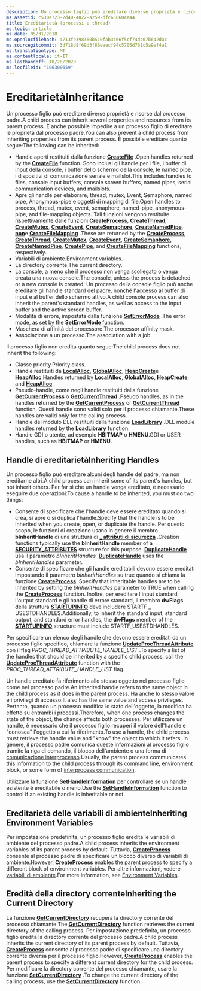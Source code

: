 ```yaml
---
description: Un processo figlio può ereditare diverse proprietà e risorse dal processo padre.
ms.assetid: c530e723-2d40-4022-a259-dfc650604e44
title: Ereditarietà (processi e thread)
ms.topic: article
ms.date: 05/31/2018
ms.openlocfilehash: 4713fe398360b510fab3c66f5cf74dc07b642dac
ms.sourcegitcommit: 3d718d8f69d3f86eaecf94c5705d761c5a9ef4a1
ms.translationtype: MT
ms.contentlocale: it-IT
ms.lasthandoff: 10/20/2020
ms.locfileid: "106300659"
---
```

# <a name="inheritance"></a><span data-ttu-id="ca6af-103">Ereditarietà</span><span class="sxs-lookup"><span data-stu-id="ca6af-103">Inheritance</span></span>

<span data-ttu-id="ca6af-104">Un processo figlio può ereditare diverse proprietà e risorse dal processo padre.</span><span class="sxs-lookup"><span data-stu-id="ca6af-104">A child process can inherit several properties and resources from its parent process.</span></span> <span data-ttu-id="ca6af-105">È anche possibile impedire a un processo figlio di ereditare le proprietà dal processo padre.</span><span class="sxs-lookup"><span data-stu-id="ca6af-105">You can also prevent a child process from inheriting properties from its parent process.</span></span> <span data-ttu-id="ca6af-106">È possibile ereditare quanto segue:</span><span class="sxs-lookup"><span data-stu-id="ca6af-106">The following can be inherited:</span></span>

-   <span data-ttu-id="ca6af-107">Handle aperti restituiti dalla funzione [**CreateFile**](/windows/desktop/api/fileapi/nf-fileapi-createfilea) .</span><span class="sxs-lookup"><span data-stu-id="ca6af-107">Open handles returned by the [**CreateFile**](/windows/desktop/api/fileapi/nf-fileapi-createfilea) function.</span></span> <span data-ttu-id="ca6af-108">Sono inclusi gli handle per i file, i buffer di input della console, i buffer dello schermo della console, le named pipe, i dispositivi di comunicazione seriale e mailslot.</span><span class="sxs-lookup"><span data-stu-id="ca6af-108">This includes handles to files, console input buffers, console screen buffers, named pipes, serial communication devices, and mailslots.</span></span>
-   <span data-ttu-id="ca6af-109">Apre gli handle per elaborare, thread, mutex, Event, Semaphore, named pipe, Anonymous-pipe e oggetti di mapping di file.</span><span class="sxs-lookup"><span data-stu-id="ca6af-109">Open handles to process, thread, mutex, event, semaphore, named-pipe, anonymous-pipe, and file-mapping objects.</span></span> <span data-ttu-id="ca6af-110">Tali funzioni vengono restituite rispettivamente dalle funzioni [**CreateProcess**](/windows/win32/api/processthreadsapi/nf-processthreadsapi-createprocessa), [**CreateThread**](/windows/win32/api/processthreadsapi/nf-processthreadsapi-createthread), [**CreateMutex**](/windows/desktop/api/synchapi/nf-synchapi-createmutexa), [**CreateEvent**](/windows/desktop/api/synchapi/nf-synchapi-createeventa), [**CreateSemaphore**](/windows/desktop/api/winbase/nf-winbase-createsemaphorea), [**CreateNamedPipe**](/windows/desktop/api/winbase/nf-winbase-createnamedpipea), [**non**](/windows/desktop/api/namedpipeapi/nf-namedpipeapi-createpipe)e [**CreateFileMapping**](/windows/desktop/api/winbase/nf-winbase-createfilemappinga) .</span><span class="sxs-lookup"><span data-stu-id="ca6af-110">These are returned by the [**CreateProcess**](/windows/win32/api/processthreadsapi/nf-processthreadsapi-createprocessa), [**CreateThread**](/windows/win32/api/processthreadsapi/nf-processthreadsapi-createthread), [**CreateMutex**](/windows/desktop/api/synchapi/nf-synchapi-createmutexa), [**CreateEvent**](/windows/desktop/api/synchapi/nf-synchapi-createeventa), [**CreateSemaphore**](/windows/desktop/api/winbase/nf-winbase-createsemaphorea), [**CreateNamedPipe**](/windows/desktop/api/winbase/nf-winbase-createnamedpipea), [**CreatePipe**](/windows/desktop/api/namedpipeapi/nf-namedpipeapi-createpipe), and [**CreateFileMapping**](/windows/desktop/api/winbase/nf-winbase-createfilemappinga) functions, respectively.</span></span>
-   <span data-ttu-id="ca6af-111">Variabili di ambiente.</span><span class="sxs-lookup"><span data-stu-id="ca6af-111">Environment variables.</span></span>
-   <span data-ttu-id="ca6af-112">La directory corrente.</span><span class="sxs-lookup"><span data-stu-id="ca6af-112">The current directory.</span></span>
-   <span data-ttu-id="ca6af-113">La console, a meno che il processo non venga scollegato o venga creata una nuova console.</span><span class="sxs-lookup"><span data-stu-id="ca6af-113">The console, unless the process is detached or a new console is created.</span></span> <span data-ttu-id="ca6af-114">Un processo della console figlio può anche ereditare gli handle standard del padre, nonché l'accesso al buffer di input e al buffer dello schermo attivo.</span><span class="sxs-lookup"><span data-stu-id="ca6af-114">A child console process can also inherit the parent's standard handles, as well as access to the input buffer and the active screen buffer.</span></span>
-   <span data-ttu-id="ca6af-115">Modalità di errore, impostata dalla funzione [**SetErrorMode**](/windows/desktop/api/errhandlingapi/nf-errhandlingapi-seterrormode) .</span><span class="sxs-lookup"><span data-stu-id="ca6af-115">The error mode, as set by the [**SetErrorMode**](/windows/desktop/api/errhandlingapi/nf-errhandlingapi-seterrormode) function.</span></span>
-   <span data-ttu-id="ca6af-116">Maschera di affinità del processore.</span><span class="sxs-lookup"><span data-stu-id="ca6af-116">The processor affinity mask.</span></span>
-   <span data-ttu-id="ca6af-117">Associazione a un processo.</span><span class="sxs-lookup"><span data-stu-id="ca6af-117">The association with a job.</span></span>

<span data-ttu-id="ca6af-118">Il processo figlio non eredita quanto segue:</span><span class="sxs-lookup"><span data-stu-id="ca6af-118">The child process does not inherit the following:</span></span>

-   <span data-ttu-id="ca6af-119">Classe priority.</span><span class="sxs-lookup"><span data-stu-id="ca6af-119">Priority class.</span></span>
-   <span data-ttu-id="ca6af-120">Handle restituiti da [**LocalAlloc**](/windows/desktop/api/winbase/nf-winbase-localalloc), [**GlobalAlloc**](/windows/desktop/api/winbase/nf-winbase-globalalloc), [**HeapCreate**](/windows/desktop/api/heapapi/nf-heapapi-heapcreate)e [**HeapAlloc**](/windows/desktop/api/heapapi/nf-heapapi-heapalloc).</span><span class="sxs-lookup"><span data-stu-id="ca6af-120">Handles returned by [**LocalAlloc**](/windows/desktop/api/winbase/nf-winbase-localalloc), [**GlobalAlloc**](/windows/desktop/api/winbase/nf-winbase-globalalloc), [**HeapCreate**](/windows/desktop/api/heapapi/nf-heapapi-heapcreate), and [**HeapAlloc**](/windows/desktop/api/heapapi/nf-heapapi-heapalloc).</span></span>
-   <span data-ttu-id="ca6af-121">Pseudo-handle, come negli handle restituiti dalla funzione [**GetCurrentProcess**](/windows/win32/api/processthreadsapi/nf-processthreadsapi-getcurrentprocess) o [**GetCurrentThread**](/windows/win32/api/processthreadsapi/nf-processthreadsapi-getcurrentthread) .</span><span class="sxs-lookup"><span data-stu-id="ca6af-121">Pseudo handles, as in the handles returned by the [**GetCurrentProcess**](/windows/win32/api/processthreadsapi/nf-processthreadsapi-getcurrentprocess) or [**GetCurrentThread**](/windows/win32/api/processthreadsapi/nf-processthreadsapi-getcurrentthread) function.</span></span> <span data-ttu-id="ca6af-122">Questi handle sono validi solo per il processo chiamante.</span><span class="sxs-lookup"><span data-stu-id="ca6af-122">These handles are valid only for the calling process.</span></span>
-   <span data-ttu-id="ca6af-123">Handle del modulo DLL restituiti dalla funzione [**LoadLibrary**](/windows/desktop/api/libloaderapi/nf-libloaderapi-loadlibrarya) .</span><span class="sxs-lookup"><span data-stu-id="ca6af-123">DLL module handles returned by the [**LoadLibrary**](/windows/desktop/api/libloaderapi/nf-libloaderapi-loadlibrarya) function.</span></span>
-   <span data-ttu-id="ca6af-124">Handle GDI o utente, ad esempio **HBITMAP** o **HMENU**.</span><span class="sxs-lookup"><span data-stu-id="ca6af-124">GDI or USER handles, such as **HBITMAP** or **HMENU**.</span></span>

## <a name="inheriting-handles"></a><span data-ttu-id="ca6af-125">Handle di ereditarietà</span><span class="sxs-lookup"><span data-stu-id="ca6af-125">Inheriting Handles</span></span>

<span data-ttu-id="ca6af-126">Un processo figlio può ereditare alcuni degli handle del padre, ma non ereditarne altri.</span><span class="sxs-lookup"><span data-stu-id="ca6af-126">A child process can inherit some of its parent's handles, but not inherit others.</span></span> <span data-ttu-id="ca6af-127">Per far sì che un handle venga ereditato, è necessario eseguire due operazioni:</span><span class="sxs-lookup"><span data-stu-id="ca6af-127">To cause a handle to be inherited, you must do two things:</span></span>

-   <span data-ttu-id="ca6af-128">Consente di specificare che l'handle deve essere ereditato quando si crea, si apre o si duplica l'handle.</span><span class="sxs-lookup"><span data-stu-id="ca6af-128">Specify that the handle is to be inherited when you create, open, or duplicate the handle.</span></span> <span data-ttu-id="ca6af-129">Per questo scopo, le funzioni di creazione usano in genere il membro **bInheritHandle** di una struttura di [**\_ attributi di sicurezza**](/previous-versions/windows/desktop/legacy/aa379560(v=vs.85)) .</span><span class="sxs-lookup"><span data-stu-id="ca6af-129">Creation functions typically use the **bInheritHandle** member of a [**SECURITY\_ATTRIBUTES**](/previous-versions/windows/desktop/legacy/aa379560(v=vs.85)) structure for this purpose.</span></span> <span data-ttu-id="ca6af-130">[**DuplicateHandle**](/windows/desktop/api/handleapi/nf-handleapi-duplicatehandle) usa il parametro *bInheritHandles* .</span><span class="sxs-lookup"><span data-stu-id="ca6af-130">[**DuplicateHandle**](/windows/desktop/api/handleapi/nf-handleapi-duplicatehandle) uses the *bInheritHandles* parameter.</span></span>
-   <span data-ttu-id="ca6af-131">Consente di specificare che gli handle ereditabili devono essere ereditati impostando il parametro *bInheritHandles* su true quando si chiama la funzione [**CreateProcess**](/windows/win32/api/processthreadsapi/nf-processthreadsapi-createprocessa) .</span><span class="sxs-lookup"><span data-stu-id="ca6af-131">Specify that inheritable handles are to be inherited by setting the *bInheritHandles* parameter to TRUE when calling the [**CreateProcess**](/windows/win32/api/processthreadsapi/nf-processthreadsapi-createprocessa) function.</span></span> <span data-ttu-id="ca6af-132">Inoltre, per ereditare l'input standard, l'output standard e gli handle di errore standard, il membro **dwFlags** della struttura [**STARTUPINFO**](/windows/win32/api/processthreadsapi/ns-processthreadsapi-startupinfoa) deve includere STARTF \_ USESTDHANDLES.</span><span class="sxs-lookup"><span data-stu-id="ca6af-132">Additionally, to inherit the standard input, standard output, and standard error handles, the **dwFlags** member of the [**STARTUPINFO**](/windows/win32/api/processthreadsapi/ns-processthreadsapi-startupinfoa) structure must include STARTF\_USESTDHANDLES.</span></span>

<span data-ttu-id="ca6af-133">Per specificare un elenco degli handle che devono essere ereditati da un processo figlio specifico, chiamare la funzione [**UpdateProcThreadAttribute**](/windows/win32/api/processthreadsapi/nf-processthreadsapi-updateprocthreadattribute) con il flag *PROC_THREAD_ATTRIBUTE_HANDLE_LIST* .</span><span class="sxs-lookup"><span data-stu-id="ca6af-133">To specify a list of the handles that should be inherited by a specific child process, call the [**UpdateProcThreadAttribute**](/windows/win32/api/processthreadsapi/nf-processthreadsapi-updateprocthreadattribute) function with the *PROC_THREAD_ATTRIBUTE_HANDLE_LIST* flag.</span></span>

<span data-ttu-id="ca6af-134">Un handle ereditato fa riferimento allo stesso oggetto nel processo figlio come nel processo padre.</span><span class="sxs-lookup"><span data-stu-id="ca6af-134">An inherited handle refers to the same object in the child process as it does in the parent process.</span></span> <span data-ttu-id="ca6af-135">Ha anche lo stesso valore e i privilegi di accesso.</span><span class="sxs-lookup"><span data-stu-id="ca6af-135">It also has the same value and access privileges.</span></span> <span data-ttu-id="ca6af-136">Pertanto, quando un processo modifica lo stato dell'oggetto, la modifica ha effetto su entrambi i processi.</span><span class="sxs-lookup"><span data-stu-id="ca6af-136">Therefore, when one process changes the state of the object, the change affects both processes.</span></span> <span data-ttu-id="ca6af-137">Per utilizzare un handle, è necessario che il processo figlio recuperi il valore dell'handle e "conosca" l'oggetto a cui fa riferimento.</span><span class="sxs-lookup"><span data-stu-id="ca6af-137">To use a handle, the child process must retrieve the handle value and "know" the object to which it refers.</span></span> <span data-ttu-id="ca6af-138">In genere, il processo padre comunica queste informazioni al processo figlio tramite la riga di comando, il blocco dell'ambiente o una forma di [comunicazione interprocesso](/windows/desktop/ipc/interprocess-communications).</span><span class="sxs-lookup"><span data-stu-id="ca6af-138">Usually, the parent process communicates this information to the child process through its command line, environment block, or some form of [interprocess communication](/windows/desktop/ipc/interprocess-communications).</span></span>

<span data-ttu-id="ca6af-139">Utilizzare la funzione [**SetHandleInformation**](/windows/win32/api/handleapi/nf-handleapi-sethandleinformation) per controllare se un handle esistente è ereditabile o meno.</span><span class="sxs-lookup"><span data-stu-id="ca6af-139">Use the [**SetHandleInformation**](/windows/win32/api/handleapi/nf-handleapi-sethandleinformation) function to control if an existing handle is inheritable or not.</span></span>

## <a name="inheriting-environment-variables"></a><span data-ttu-id="ca6af-140">Ereditarietà delle variabili di ambiente</span><span class="sxs-lookup"><span data-stu-id="ca6af-140">Inheriting Environment Variables</span></span>

<span data-ttu-id="ca6af-141">Per impostazione predefinita, un processo figlio eredita le variabili di ambiente del processo padre.</span><span class="sxs-lookup"><span data-stu-id="ca6af-141">A child process inherits the environment variables of its parent process by default.</span></span> <span data-ttu-id="ca6af-142">Tuttavia, [**CreateProcess**](/windows/win32/api/processthreadsapi/nf-processthreadsapi-createprocessa) consente al processo padre di specificare un blocco diverso di variabili di ambiente.</span><span class="sxs-lookup"><span data-stu-id="ca6af-142">However, [**CreateProcess**](/windows/win32/api/processthreadsapi/nf-processthreadsapi-createprocessa) enables the parent process to specify a different block of environment variables.</span></span> <span data-ttu-id="ca6af-143">Per altre informazioni, vedere [variabili di ambiente](environment-variables.md).</span><span class="sxs-lookup"><span data-stu-id="ca6af-143">For more information, see [Environment Variables](environment-variables.md).</span></span>

## <a name="inheriting-the-current-directory"></a><span data-ttu-id="ca6af-144">Eredità della directory corrente</span><span class="sxs-lookup"><span data-stu-id="ca6af-144">Inheriting the Current Directory</span></span>

<span data-ttu-id="ca6af-145">La funzione [**GetCurrentDirectory**](/windows/desktop/api/winbase/nf-winbase-getcurrentdirectory) recupera la directory corrente del processo chiamante.</span><span class="sxs-lookup"><span data-stu-id="ca6af-145">The [**GetCurrentDirectory**](/windows/desktop/api/winbase/nf-winbase-getcurrentdirectory) function retrieves the current directory of the calling process.</span></span> <span data-ttu-id="ca6af-146">Per impostazione predefinita, un processo figlio eredita la directory corrente del processo padre.</span><span class="sxs-lookup"><span data-stu-id="ca6af-146">A child process inherits the current directory of its parent process by default.</span></span> <span data-ttu-id="ca6af-147">Tuttavia, [**CreateProcess**](/windows/win32/api/processthreadsapi/nf-processthreadsapi-createprocessa) consente al processo padre di specificare una directory corrente diversa per il processo figlio.</span><span class="sxs-lookup"><span data-stu-id="ca6af-147">However, [**CreateProcess**](/windows/win32/api/processthreadsapi/nf-processthreadsapi-createprocessa) enables the parent process to specify a different current directory for the child process.</span></span> <span data-ttu-id="ca6af-148">Per modificare la directory corrente del processo chiamante, usare la funzione [**SetCurrentDirectory**](/windows/desktop/api/winbase/nf-winbase-setcurrentdirectory) .</span><span class="sxs-lookup"><span data-stu-id="ca6af-148">To change the current directory of the calling process, use the [**SetCurrentDirectory**](/windows/desktop/api/winbase/nf-winbase-setcurrentdirectory) function.</span></span>
